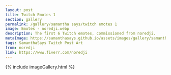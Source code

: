 ```yaml
---
layout: post
title: Twitch Emotes 1
section: gallery
permalink: /gallery/samantha says/twitch emotes 1
image: Emotes - noredji.webp
description: The first 6 Twitch emotes, commissioned from noredji.
metaImage: https://samanthasays.github.io/assets/images/gallery/samantha says/Emotes - noredji.webp
tags: SamanthaSays Twitch Post Art
from: noredji
link: https://www.fiverr.com/noredji
---
```

{% include imageGallery.html %}

